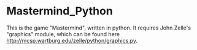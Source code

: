 # Mastermind_Python
This is the game "Mastermind", written in python. It requires John Zelle's "graphics" module, which can be found here http://mcsp.wartburg.edu/zelle/python/graphics.py.
